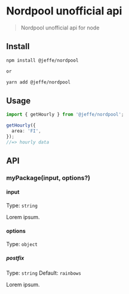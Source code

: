 # Nordpool unofficial api

> Nordpool unofficial api for node

## Install

```bash
npm install @jeffe/nordpool

or

yarn add @jeffe/nordpool
```

## Usage

```ts
import { getHourly } from '@jeffe/nordpool';

getHourly({
  area: 'FI',
});
//=> hourly data
```

## API

### myPackage(input, options?)

#### input

Type: `string`

Lorem ipsum.

#### options

Type: `object`

##### postfix

Type: `string`
Default: `rainbows`

Lorem ipsum.
